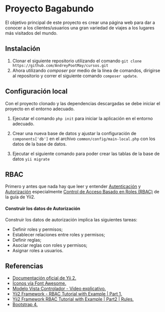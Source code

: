 # Proyecto Bagabundo

El objetivo principal de este proyecto es crear una página web para dar a conocer a los clientes/usuarios una gran variedad de viajes a los lugares más visitados del mundo.

## Instalación

 1. Clonar el siguiente repositorio utilizando el comando  ``git clone https://github.com/AndreyPootMay/cursos.git``
 2. Ahora utilizando *composer* por medio de la línea de comandos, dirigirse al repositorio y correr el siguiente comando `composer update`.

## Configuración local

Con el proyecto clonado y las dependencias descargadas se debe iniciar el proyecto en el entorno adecuado.

1.  Ejecutar el comando `php init` para iniciar la aplicación en el entorno adecuado.
    
2.  Crear una nueva base de datos y ajustar la configuración de `components['db']` en el archivo `common/config/main-local.php` con los datos de la base de datos.

3.  Ejecutar el siguiente comando para poder crear las tablas de la base de datos ``yii migrate``

## RBAC

Primero y antes que nada hay que leer y entender [Autenticación](https://www.yiiframework.com/doc/guide/2.0/es/security-authentication) y [Autorización](https://www.yiiframework.com/doc/guide/2.0/es/security-authorization) especialmente [Control de Acceso Basado en Roles (RBAC)](https://www.yiiframework.com/doc/guide/2.0/es/security-authorization#rbac) de la guía de Yii2.

#### Construir los datos de Autorización

Construir los datos de autorización implica las siguientes tareas:

-   Definir roles y permisos;
-   Establecer relaciones entre roles y permisos;
-   Definir reglas;
-   Asociar reglas con roles y permisos;
-   Asignar roles a usuarios.


## Referencias
- [Documentación oficial de Yii 2.](https://www.yiiframework.com/doc/guide/2.0/es)
- [Íconos vía Font Awesome.](https://fontawesome.com/)
- [Modelo Vista Controlador - Video explicativo.](https://capacitateparaelempleo.org/pages.php?r=.tema&tagID=6725&load=6795)
-   [Yii2 Framework - RBAC Tutorial with Example | Part 1.](https://www.youtube.com/watch?v=7-jo8LKCnUk)
-   [Yii2 Framework RBAC Tutorial with Example | Part2 | Rules.](https://www.youtube.com/watch?v=rzoQoB9N3v8)
-  [Bootstrap 4.](https://getbootstrap.com/docs/4.0/getting-started/introduction/)
